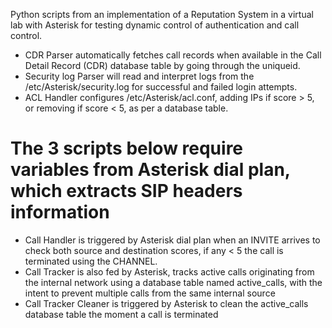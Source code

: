 Python scripts from an implementation of a Reputation System in a virtual lab with Asterisk for testing dynamic control of authentication and call control. 

- CDR Parser automatically fetches call records when available in the Call Detail Record (CDR) database table by going through the uniqueid.
- Security log Parser will read and interpret logs from the /etc/Asterisk/security.log for successful and failed login attempts.
- ACL Handler configures /etc/Asterisk/acl.conf, adding IPs if score > 5, or removing if score < 5, as per a database table.

# The 3 scripts below require variables from Asterisk dial plan, which extracts SIP headers information #
- Call Handler is triggered by Asterisk dial plan when an INVITE arrives to check both source and destination scores, if any < 5 the call is terminated using the CHANNEL.
- Call Tracker is also fed by Asterisk, tracks active calls originating from the internal network using a database table named active_calls, with the intent to prevent multiple calls from the same internal source
- Call Tracker Cleaner is triggered by Asterisk to clean the active_calls database table the moment a call is terminated




